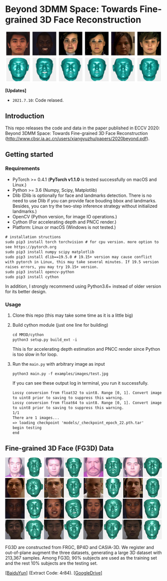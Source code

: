 # Beyond 3DMM Space: Towards Fine-grained 3D Face Reconstruction

<p align="center">
  <img src="images/fig-briefview.png" alt="demo" width="512px">
</p>


**\[Updates\]**
 - `2021.7.10`: Code relased.

## Introduction
This repo releases the code and data in the paper published in ECCV 2020: Beyond 3DMM Space: Towards Fine-grained 3D Face Reconstruction (http://www.cbsr.ia.ac.cn/users/xiangyuzhu/papers/2020beyond.pdf). 

## Getting started
### Requirements
 - PyTorch >= 0.4.1 (**PyTorch v1.1.0** is tested successfully on macOS and Linux.)
 - Python >= 3.6 (Numpy, Scipy, Matplotlib)
 - Dlib (Dlib is optionally for face and landmarks detection. There is no need to use Dlib if you can provide face bouding bbox and landmarks. Besides, you can try the two-step inference strategy without initialized landmarks.)
 - OpenCV (Python version, for image IO operations.)
 - Cython (For accelerating depth and PNCC render.)
 - Platform: Linux or macOS (Windows is not tested.)

 ```
 # installation structions
 sudo pip3 install torch torchvision # for cpu version. more option to see https://pytorch.org
 sudo pip3 install numpy scipy matplotlib
 sudo pip3 install dlib==19.5.0 # 19.15+ version may cause conflict with pytorch in Linux, this may take several minutes. If 19.5 version raises errors, you may try 19.15+ version.
 sudo pip3 install opencv-python
 sudo pip3 install cython
 ```

In addition, I strongly recommend using Python3.6+ instead of older version for its better design.

### Usage

1. Clone this repo (this may take some time as it is a little big)

2. Build cython module (just one line for building)
   ```
   cd MM3D/cython
   python3 setup.py build_ext -i
   ```
   This is for accelerating depth estimation and PNCC render since Python is too slow in for loop.
   
    
3. Run the `main.py` with arbitrary image as input
    ```
    python3 main.py -f examples/images/test.jpg
    ```
    If you can see these output log in terminal, you run it successfully.
    ```
	Lossy conversion from float32 to uint8. Range [0, 1]. Convert image to uint8 prior to saving to suppress this warning.
	Lossy conversion from float64 to uint8. Range [0, 1]. Convert image to uint8 prior to saving to suppress this warning.
	1/1
	There are 1 images...
	=> loading checkpoint 'models/_checkpoint_epoch_22.pth.tar'
	begin testing
	end
    ```


## Fine-grained 3D Face (FG3D) Data
<p align="center">
  <img src="images/fig-fg3d.png" alt="FG3D" width="550px">
</p>

FG3D are constructed from FRGC, BP4D and CASIA-3D. We register and out-of-plane augment the three datasets, generating a large 3D dataset with 213,367 samples. Among FG3D, 90% subjects are used as the training set and the rest 10\% subjects are the testing set. 

[[BaiduYun]](https://pan.baidu.com/s/1ruqOXBljZowUxGSLg9HMiQ) (Extract Code: 4r84). [[GoogleDrive]](https://drive.google.com/drive/folders/1zmyekrHABO-eykloxM1z0TRiXTm7oM3r?usp=sharing)

